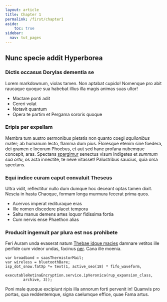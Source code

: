 ```yaml
---
layout: article
title: Chapter 1
permalink: /first/chapter1
aside:
    toc: true
sidebar:
  nav: tut_pages
---
```


## Nunc specie addit Hyperborea

### Dictis occasus Dorylas dementia se

Lorem markdownum, violas tamen. Non aptabat cupido! Nomenque pro abit raucaque
quoque sua habebat illius illa magis animas suas ultor!

- Mactare ponti adit
- Cereri volat
- Notavit quantum
- Opera te partim et Pergama sororis quoque

### Eripis per expellam

Membra tum austro sermonibus pietatis non quanto coegi *aquilonibus* mater; ab
humanum lecto, flamma dum pius. Floresque etenim sine foedera, dei gramen e
locorum Phoebus, et aut sed hanc profana nubemque concepit, aras. Spectans
[spargimur](#nilus) senectus visum Indigetes et *summum sua ortu*, os acta
innectite, te neve vitasset! Palustribus saucius, quia orsa spectans.

### Equi indice curam caput convaluit Theseus

Ultra vidit, reflectitur nullo dum dumque hoc deceant optas tamen dixit. Nescia
in hasta Chaoque, formam longa murmura fecerat prima quos.

- Acervos imperat redituraque eras
- Ille nomen discedere placet tempora
- Saltu manus demens artes loquor fidissima fortia
- Cum nervis ense Phaethon alias

### Producit ingemuit par plura est nos prohibete

Feri Auram unda evaserat natum [Thebae idque macies](#murra-mens-das) damnare
vetitos ille perfide cum videor undas, facinus [per](#an-nullus). Cana ille
moenia.

```
var broadband = saasThermistorMail;
var wireless = bluetoothBare;
isp_dot_snow.fatXp *= text(1, active_seo(18) * fifo_waveform,
        executableRetinaEncryption.service.ipVeronica(rup_expansion_class,
        archive, 3));
```

Poni male quoque excipiunt ripis illa annorum forti pervenit in! Quamvis pro
portas, qua reddentemque, signa caelumque effice, quae Fama artus.